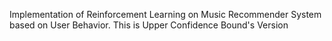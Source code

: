 Implementation of Reinforcement Learning on Music Recommender System based on User Behavior.
This is Upper Confidence Bound's Version
